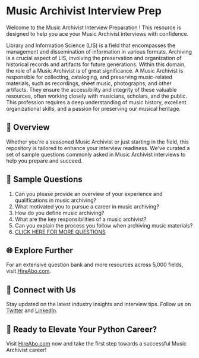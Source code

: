 # Music Archivist Interview Prep

Welcome to the Music Archivist Interview Preparation ! This resource is designed to help you ace your Music Archivist interviews with confidence.

Library and Information Science (LIS) is a field that encompasses the management and dissemination of information in various formats. Archiving is a crucial aspect of LIS, involving the preservation and organization of historical records and artifacts for future generations. Within this domain, the role of a Music Archivist is of great significance. A Music Archivist is responsible for collecting, cataloging, and preserving music-related materials, such as recordings, sheet music, photographs, and other artifacts. They ensure the accessibility and integrity of these valuable resources, often working closely with musicians, scholars, and the public. This profession requires a deep understanding of music history, excellent organizational skills, and a passion for preserving our musical heritage.

## 🚀 Overview

Whether you're a seasoned Music Archivist or just starting in the field, this repository is tailored to enhance your interview readiness. We've curated a set of sample questions commonly asked in Music Archivist interviews to help you prepare and succeed.

## 📝 Sample Questions

1. Can you please provide an overview of your experience and qualifications in music archiving?
2. What motivated you to pursue a career in music archiving?
3. How do you define music archiving?
4. What are the key responsibilities of a music archivist?
5. Can you explain the process you follow when archiving music materials?
6. [CLICK HERE FOR MORE QUESTIONS](https://hireabo.com/job/18_2_11/Music%20Archivist)

## 🌐 Explore Further

For an extensive question bank and more resources across 5,000 fields, visit [HireAbo.com](https://www.hireabo.com).

## 📱 Connect with Us

Stay updated on the latest industry insights and interview tips. Follow us on [Twitter](https://twitter.com/hireabo) and [LinkedIn](https://www.linkedin.com/in/hire-abo-3609972a8/).

## 🚀 Ready to Elevate Your Python Career?

Visit [HireAbo.com](https://www.hireabo.com) now and take the first step towards a successful Music Archivist career!